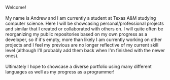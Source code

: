 <!---
abzf227/abzf227 is a ✨ special ✨ repository because its `README.md` (this file) appears on your GitHub profile.
You can click the Preview link to take a look at your changes.
--->
Welcome! 
<br> <br> My name is Andrew and I am currently a student at Texas A&M studying computer science. Here I will be showcasing personal/professional projects and similar that I created or collaborated with others on. I will quite often be reorganizing my public repositories based on my own progress as a developer, so if it's empty, more than likely I am currently working on other projects and I feel my previous are no longer reflective of my current skill level (although I'll probably add them back when I'm finished with the newer ones). 
<br> <br> Ultimately I hope to showcase a diverse portfolio using many different languages as well as my progress as a programmer!
